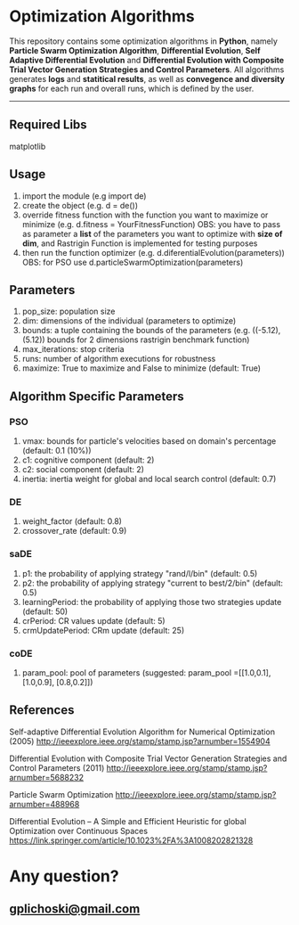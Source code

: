 # Optimization Algorithms
This repository contains some optimization algorithms in **Python**, namely **Particle Swarm Optimization Algorithm**, **Differential Evolution**, **Self Adaptive Differential Evolution** and **Differential Evolution with Composite Trial Vector Generation Strategies and Control Parameters**. All algorithms generates **logs** and **statitical results**, as well as **convegence and diversity graphs** for each run and overall runs, which is defined by the user.

-------------------------------------------------------------------------------------------------------------------------------------------
## Required Libs
matplotlib

## Usage
1. import the module (e.g import de)
2. create the object (e.g. d = de())
3. override fitness function with the function you want to maximize or minimize (e.g. d.fitness = YourFitnessFunction) OBS: you have to pass as parameter a **list** of the parameters you want to optimize with **size of dim**, and Rastrigin Function is implemented for testing purposes
4. then run the function optimizer (e.g. d.diferentialEvolution(parameters)) OBS: for PSO use d.particleSwarmOptimization(parameters)

## Parameters
1. pop_size: population size
2. dim: dimensions of the individual (parameters to optimize)
3. bounds: a tuple containing the bounds of the parameters (e.g. ((-5.12),(5.12)) bounds for 2 dimensions rastrigin benchmark function)
4. max_iterations: stop criteria
5. runs: number of algorithm executions for robustness
6. maximize: True to maximize and False to minimize (default: True)

## Algorithm Specific Parameters
### PSO
1. vmax: bounds for particle's velocities based on domain's percentage (default: 0.1 (10%))
2. c1: cognitive component (default: 2)
3. c2: social component (default: 2)
4. inertia: inertia weight for global and local search control (default: 0.7)

### DE
1. weight_factor (default: 0.8)
2. crossover_rate (default: 0.9)

### saDE
1. p1: the probability of applying strategy "rand/l/bin" (default: 0.5)
2. p2: the probability of applying strategy "current to best/2/bin" (default: 0.5)
3. learningPeriod: the probability of applying those two strategies update (default: 50)
4. crPeriod: CR values update (default: 5)
5. crmUpdatePeriod: CRm update (default: 25)

### coDE
1. param_pool: pool of parameters (suggested: param_pool =[[1.0,0.1], [1.0,0.9], [0.8,0.2]])

## References
Self-adaptive Differential Evolution Algorithm for Numerical Optimization (2005)
http://ieeexplore.ieee.org/stamp/stamp.jsp?arnumber=1554904

Differential Evolution with Composite Trial Vector Generation Strategies and Control Parameters (2011)
http://ieeexplore.ieee.org/stamp/stamp.jsp?arnumber=5688232

Particle Swarm Optimization
http://ieeexplore.ieee.org/stamp/stamp.jsp?arnumber=488968

Differential Evolution – A Simple and Efficient Heuristic for global Optimization over Continuous Spaces
https://link.springer.com/article/10.1023%2FA%3A1008202821328

# Any question?
## gplichoski@gmail.com

